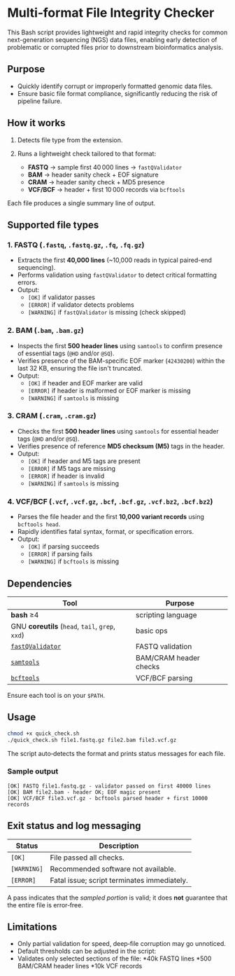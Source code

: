 # Multi‑format File Integrity Checker

This Bash script provides lightweight and rapid integrity checks for common next-generation sequencing (NGS) data files, enabling early detection of problematic or corrupted files prior to downstream bioinformatics analysis.

## Purpose

- Quickly identify corrupt or improperly formatted genomic data files.
- Ensure basic file format compliance, significantly reducing the risk of pipeline failure.

## How it works

1. Detects file type from the extension.
2. Runs a lightweight check tailored to that format:

   * **FASTQ** → sample first 40 000 lines → `fastQValidator`
   * **BAM** → header sanity check + EOF signature
   * **CRAM** → header sanity check + MD5 presence
   * **VCF/BCF** → header + first 10 000 records via `bcftools`
  
Each file produces a single summary line of output.

## Supported file types

### 1. FASTQ (`.fastq`, `.fastq.gz`, `.fq`, `.fq.gz`)

- Extracts the first **40,000 lines** (~10,000 reads in typical paired-end sequencing).
- Performs validation using `fastQValidator` to detect critical formatting errors.
- Output:
  - `[OK]` if validator passes
  - `[ERROR]` if validator detects problems
  - `[WARNING]` if `fastQValidator` is missing (check skipped)

### 2. BAM (`.bam`, `.bam.gz`)

- Inspects the first **500 header lines** using `samtools` to confirm presence of essential tags (`@HD` and/or `@SQ`).
- Verifies presence of the BAM-specific EOF marker (`42430200`) within the last 32 KB, ensuring the file isn't truncated.
- Output:
  - `[OK]` if header and EOF marker are valid
  - `[ERROR]` if header is malformed or EOF marker is missing
  - `[WARNING]` if `samtools` is missing

### 3. CRAM (`.cram`, `.cram.gz`)

- Checks the first **500 header lines** using `samtools` for essential header tags (`@HD` and/or `@SQ`).
- Verifies presence of reference **MD5 checksum (M5)** tags in the header.
- Output:
  - `[OK]` if header and M5 tags are present
  - `[ERROR]` if M5 tags are missing
  - `[ERROR]` if header is invalid
  - `[WARNING]` if `samtools` is missing

### 4. VCF/BCF (`.vcf`, `.vcf.gz`, `.bcf`, `.bcf.gz`, `.vcf.bz2`, `.bcf.bz2`)

- Parses the file header and the first **10,000 variant records** using `bcftools head`.
- Rapidly identifies fatal syntax, format, or specification errors.
- Output:
  - `[OK]` if parsing succeeds
  - `[ERROR]` if parsing fails
  - `[WARNING]` if `bcftools` is missing

## Dependencies

| Tool                                                          | Purpose                |
| ------------------------------------------------------------- | ---------------------- |
| **bash** ≥4                                                   | scripting language     |
| GNU **coreutils** (`head`, `tail`, `grep`, `xxd`)             | basic ops              |
| [`fastQValidator`](https://github.com/statgen/fastqvalidator) | FASTQ validation       |
| [`samtools`](https://www.htslib.org/)                         | BAM/CRAM header checks |
| [`bcftools`](https://www.htslib.org/)                         | VCF/BCF parsing        |

Ensure each tool is on your `$PATH`.

## Usage

```bash
chmod +x quick_check.sh
./quick_check.sh file1.fastq.gz file2.bam file3.vcf.gz
```

The script auto‑detects the format and prints status messages for each file.

### Sample output

```text
[OK] FASTQ file1.fastq.gz - validator passed on first 40000 lines
[OK] BAM file2.bam - header OK; EOF magic present
[OK] VCF/BCF file3.vcf.gz - bcftools parsed header + first 10000 records
```

## Exit status and log messaging

| Status       | Description                                                             |
| ------------ | ----------------------------------------------------------------------- |
| `[OK]`       | File passed all checks.                                                 |
| `[WARNING]`  | Recommended software not available.                                     |
| `[ERROR]`    | Fatal issue; script terminates immediately.                             |

A pass indicates that the *sampled portion* is valid; it does **not** guarantee that the entire file is error‑free.

##  Limitations

* Only partial validation for speed, deep‑file corruption may go unnoticed.
* Default thresholds can be adjusted in the script:
* Validates only selected sections of the file:
   *40k FASTQ lines
   *500 BAM/CRAM header lines
   *10k VCF records
